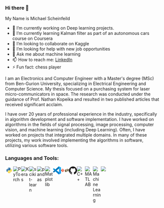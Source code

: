 ### Hi there 👋
My Name is Michael Scheinfeild

- 🔭 I’m currently working on Deep learning projects.
- 🌱 I’m currently learning Kalman filter as part of an autonomous cars course on Coursera
- 👯 I’m looking to collaborate on Kaggle 
- 🤔 I’m looking for help with new job opportunities 
- 💬 Ask me about machine learning
- 📫 How to reach me: [LinkedIn](https://www.linkedin.com/in/michaelscheinfeild/)
- ⚡ Fun fact: chess player

I am an Electronics and Computer Engineer with a Master's degree (MSc) from Ben-Gurion University, specializing in Electrical Engineering and Computer Science. My thesis focused on a purchasing system for laser micro-communicators in space. The research was conducted under the guidance of Prof. Nathan Kopeika and resulted in two published articles that received significant acclaim.

I have over 20 years of professional experience in the industry, specifically in algorithm development and software implementation. I have worked on algorithms in the fields of signal processing, image processing, computer vision, and machine learning (including Deep Learning). Often, I have worked on projects that integrated multiple domains. In many of these projects, my work involved implementing the algorithms in software, utilizing various software tools.



### Languages and Tools:

<img align="left" alt="python" width="26px" src="https://raw.githubusercontent.com/github/explore/80688e429a7d4ef2fca1e82350fe8e3517d3494d/topics/python/python.png" />
<img align="left" alt="PyTorch" width="26px" src="https://pytorch.org/assets/images/pytorch-logo.png" />
<img align="left" alt="Keras" width="26px" src="https://keras.io/img/logo.png" />
<img align="left" alt="scikit-learn" width="26px" src="https://scikit-learn.org/stable/_static/scikit-learn-logo-small.png" />
<img align="left" alt="pandas" width="26px" src="https://pandas.pydata.org/static/img/pandas.svg" />
<img src="https://img.shields.io/badge/OpenCV-27338e?style=for-the-badge&logo=OpenCV&logoColor=white">
<img align="left" alt="Matplotlib" width="26px" src="https://matplotlib.org/stable/_images/sphx_glr_logos2_003.png" />
<img align="left" alt="Visual Studio Code" width="26px" src="https://raw.githubusercontent.com/github/explore/80688e429a7d4ef2fca1e82350fe8e3517d3494d/topics/visual-studio-code/visual-studio-code.png" />
<img align="left" alt="Git" width="26px" src="https://raw.githubusercontent.com/github/explore/80688e429a7d4ef2fca1e82350fe8e3517d3494d/topics/git/git.png" />
<img align="left" alt="GitHub" width="26px" src="https://raw.githubusercontent.com/github/explore/78df643247d429f6cc873026c0622819ad797942/topics/github/github.png" />
<img align="left" alt="C++" width="26px" src="https://raw.githubusercontent.com/isocpp/logos/master/cpp_logo.png" />
<img align="left" alt="MATLAB" width="26px" src="https://www.mathworks.com/company/newsroom/mathworks-logo-square.png" />
<img align="left" alt="Machine Learning" width="26px" src="https://img.icons8.com/color/452/machine-learning.png" />




